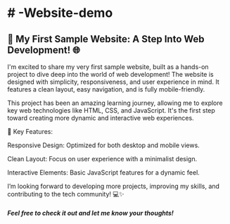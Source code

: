 <h1># -Website-demo</h1>
<h2>🚀 My First Sample Website: A Step Into Web Development! 🌐</h2>

I'm excited to share my very first sample website, built as a hands-on project to dive deep into the world of web development! The website is designed with simplicity, responsiveness, and user experience in mind. It features a clean layout, easy navigation, and is fully mobile-friendly.

This project has been an amazing learning journey, allowing me to explore key web technologies like HTML, CSS, and JavaScript. It's the first step toward creating more dynamic and interactive web experiences.

🔧 Key Features:

Responsive Design: Optimized for both desktop and mobile views.

Clean Layout: Focus on user experience with a minimalist design.

Interactive Elements: Basic JavaScript features for a dynamic feel.

I’m looking forward to developing more projects, improving my skills, and contributing to the tech community! 💻✨

<h5>Feel free to check it out and let me know your thoughts!</h5>
